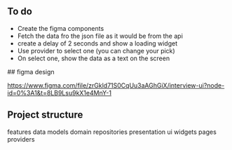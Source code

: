 ## To do

- Create the figma components
- Fetch the data fro the json file as it would be from the api
- create a delay of 2 seconds and show a loading widget
- Use provider to select one (you can change your pick)
- On select one, show the data as a text on the screen

## figma design

https://www.figma.com/file/zrGkld71S0CqUu3aAGhGiX/interview-ui?node-id=0%3A1&t=8LB9Lsu9kX1e4MnY-1

## Project structure

features
 <feature> 
     data
          models
     domain
         repositories
     presentation
         ui
             widgets
             pages
         providers
            

